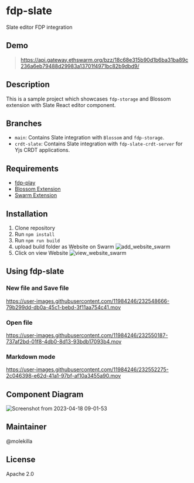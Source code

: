 # fdp-slate

Slate editor FDP integration

## Demo

> https://api.gateway.ethswarm.org/bzz/18c68e315b90d1b6ba31ba89c236a6eb79488d29983a13701f4971bc82b9dbd9/


## Description

This is a sample project which showcases `fdp-storage` and Blossom extension with Slate React editor component.

## Branches

- `main`: Contains Slate integration with `Blossom` and `fdp-storage`.
- `crdt-slate`: Contains Slate integration with `fdp-slate-crdt-server` for Yjs CRDT applications.

## Requirements

-   [fdp-play](https://github.com/fairDataSociety/fdp-play)
-   [Blossom Extension](https://github.com/fairDataSociety/blossom)
-   [Swarm Extension](https://chrome.google.com/webstore/detail/ethereum-swarm-extension/afpgelfcknfbbfnipnomfdbbnbbemnia)

## Installation

1. Clone repository
2. Run `npm install`
3. Run `npm run build`
4. upload build folder as Website on Swarm
   ![add_website_swarm](https://user-images.githubusercontent.com/11984246/232548763-c8d9f9ef-8b3b-4abe-bcda-f47e5281ab55.png)
5. Click on view Website
   ![view_website_swarm](https://user-images.githubusercontent.com/11984246/232548858-019a8c29-ad0c-4327-a3f6-2f2842c367b9.png)

## Using fdp-slate

### New file and Save file
https://user-images.githubusercontent.com/11984246/232548666-79b299dd-db0a-45c1-bebd-3f11aa754c41.mov

### Open file
https://user-images.githubusercontent.com/11984246/232550187-737af2bd-01f8-4db0-8d13-93bdb17093b4.mov

### Markdown mode
https://user-images.githubusercontent.com/11984246/232552275-2c046398-e62d-41a1-97bf-af10a3455a90.mov



## Component Diagram
![Screenshot from 2023-04-18 09-01-53](https://user-images.githubusercontent.com/1248071/232802205-6c1798ee-6fa6-4083-923b-a5766f56537c.png)

## Maintainer

@molekilla

## License

Apache 2.0
